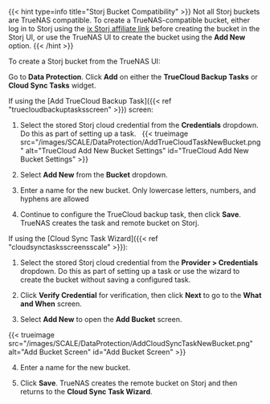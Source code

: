 &NewLine;

{{< hint type=info title="Storj Bucket Compatibility" >}}
Not all Storj buckets are TrueNAS compatible.
To create a TrueNAS-compatible bucket, either log in to Storj using the [ix Storj affiliate link](https://us1.storj.io/signup?partner=ix-storj-1) before creating the bucket in the Storj UI, or use the TrueNAS UI to create the bucket using the **Add New** option.
{{< /hint >}}

To create a Storj bucket from the TrueNAS UI:

Go to **Data Protection**.
Click **Add** on either the **TrueCloud Backup Tasks** or **Cloud Sync Tasks** widget.

If using the [Add TrueCloud Backup Task]({{< ref "truecloudbackuptasksscreen" >}}) screen:

1. Select the stored Storj cloud credential from the **Credentials** dropdown.
   Do this as part of setting up a task.
  
 {{< trueimage src="/images/SCALE/DataProtection/AddTrueCloudTaskNewBucket.png" alt="TrueCloud Add New Bucket Settings" id="TrueCloud Add New Bucket Settings" >}}

2. Select **Add New** from the **Bucket** dropdown.

3. Enter a name for the new bucket. Only lowercase letters, numbers, and hyphens are allowed

4. Continue to configure the TrueCloud backup task, then click **Save**.
   TrueNAS creates the task and remote bucket on Storj.

If using the [Cloud Sync Task Wizard]({{< ref "cloudsynctasksscreensscale" >}}):

1. Select the stored Storj cloud credential from the **Provider > Credentials** dropdown.
 Do this as part of setting up a task or use the wizard to create the bucket without saving a configured task.

2. Click **Verify Credential** for verification, then click **Next** to go to the **What and When** screen.

3. Select **Add New** to open the **Add Bucket** screen.

 {{< trueimage src="/images/SCALE/DataProtection/AddCloudSyncTaskNewBucket.png" alt="Add Bucket Screen" id="Add Bucket Screen" >}}

4. Enter a name for the new bucket.

5. Click **Save**.
   TrueNAS creates the remote bucket on Storj and then returns to the **Cloud Sync Task Wizard**.
